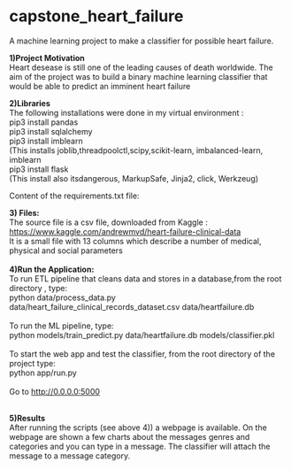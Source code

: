 # capstone_heart_failure
A machine learning project to make a classifier for possible heart failure.


**1)Project Motivation**</br>
Heart desease is still one of the leading causes of death worldwide. The aim of the project was to build a binary machine learning classifier that would be able to predict an imminent heart failure

**2)Libraries**</br>
The following installations were done in my virtual environment :</br>
pip3 install pandas</br>
pip3 install sqlalchemy</br>
pip3 install imblearn</br>
(This installs joblib,threadpoolctl,scipy,scikit-learn, imbalanced-learn, imblearn</br>
pip3 install flask</br>
(This install also itsdangerous, MarkupSafe, Jinja2, click, Werkzeug)</br>


Content of the requirements.txt file:







**3) Files:**</br>
The source file is a csv file, downloaded from Kaggle :</br>
https://www.kaggle.com/andrewmvd/heart-failure-clinical-data
</br>
It is a small file with 13 columns which describe a number of medical, physical and social parameters
</br>
</br>
**4)Run the Application:**
<br>
To run ETL pipeline that cleans data and stores in a database,from the root directory , type:</br>
python data/process_data.py data/heart_failure_clinical_records_dataset.csv data/heartfailure.db 
<br>
<br>
To run the ML pipeline, type:</br>
python models/train_predict.py data/heartfailure.db models/classifier.pkl
<br>
<br>
To start the web app and test the classifier, from the root directory of the project type:</br>
python app/run.py
<br>
<br>
Go to http://0.0.0.0:5000
</br>
</br>  

**5)Results** </br>
After running the scripts (see above 4)) a webpage is available.
On the webpage are shown a few charts about the messages genres and categories and you can type in a message. The classifier will attach the message to a message category.

